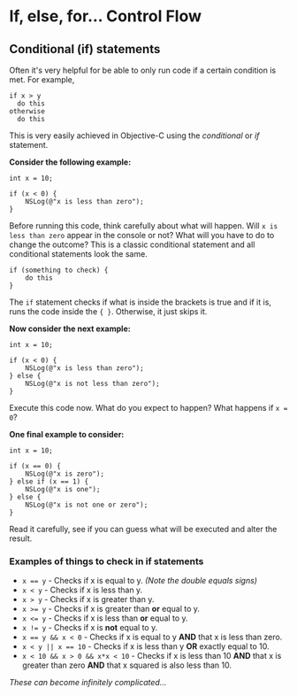# If, else, for... Control Flow

## Conditional (if) statements

Often it's very helpful for be able to only run code if a certain condition is met. For example,

    if x > y
      do this
    otherwise
      do this

This is very easily achieved in Objective-C using the *conditional* or *if* statement. 

**Consider the following example:**

    int x = 10;
            
    if (x < 0) {
        NSLog(@"x is less than zero");
    }

Before running this code, think carefully about what will happen. Will `x is less than zero` appear in the console or not? What will you have to do to change the outcome? This is a classic conditional statement and all conditional statements look the same.

    if (something to check) {
        do this
    }

The `if` statement checks if what is inside the brackets is true and if it is, runs the code inside the `{ }`. Otherwise, it just skips it.

**Now consider the next example:**

    int x = 10;
            
    if (x < 0) {
        NSLog(@"x is less than zero");
    } else {
        NSLog(@"x is not less than zero");
    }

Execute this code now. What do you expect to happen? What happens if `x = 0`?

**One final example to consider:**

    int x = 10;
            
    if (x == 0) {
        NSLog(@"x is zero");
    } else if (x == 1) {
        NSLog(@"x is one");
    } else {
        NSLog(@"x is not one or zero");
    }

Read it carefully, see if you can guess what will be executed and alter the result.

### Examples of things to check in if statements

* `x == y` - Checks if x is equal to y. *(Note the double equals signs)*
* `x < y`  - Checks if x is less than y.
* `x > y`  - Checks if x is greater than y.
* `x >= y` - Checks if x is greater than **or** equal to y.
* `x <= y` - Checks if x is less than **or** equal to y.
* `x != y` - Checks if x is **not** equal to y.
* `x == y && x < 0` - Checks if x is equal to y **AND** that x is less than zero.
* `x < y || x == 10` - Checks if x is less than y **OR** exactly equal to 10.
* `x < 10 && x > 0 && x*x < 10` - Checks if x is less than 10 **AND** that x is greater than zero **AND** that x squared is also less than 10.

*These can become infinitely complicated...*
